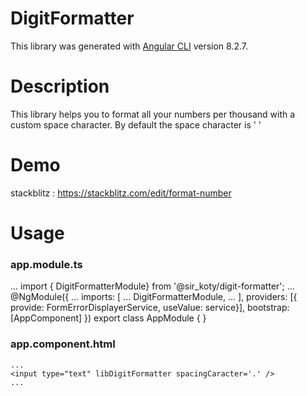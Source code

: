 # DigitFormatter

This library was generated with [Angular CLI](https://github.com/angular/angular-cli) version 8.2.7.

# Description

This library helps you to format all your numbers per thousand with a custom space character. By default the space character is ' '

# Demo

stackblitz : https://stackblitz.com/edit/format-number

# Usage 

### app.module.ts
...
    import { DigitFormatterModule} from '@sir_koty/digit-formatter';
...
    @NgModule({
    ...
    imports: [
        ...
        DigitFormatterModule,
        ...
    ],
    providers: [{ provide: FormErrorDisplayerService, useValue: service}],
    bootstrap: [AppComponent]
    })
    export class AppModule { }


### app.component.html
    ...
    <input type="text" libDigitFormatter spacingCaracter='.' />
    ...

